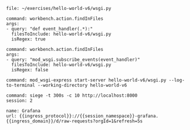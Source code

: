 ```editor:open-file
file: ~/exercises/hello-world-v6/wsgi.py
```

```editor:execute-command
command: workbench.action.findInFiles
args:
- query: "def event_handler(.*):"
  filesToInclude: hello-world-v6/wsgi.py
  isRegex: true
```

```editor:execute-command
command: workbench.action.findInFiles
args:
- query: "mod_wsgi.subscribe_events(event_handler)"
  filesToInclude: hello-world-v6/wsgi.py
  isRegex: false
```

```terminal:execute
command: mod_wsgi-express start-server hello-world-v6/wsgi.py --log-to-terminal --working-directory hello-world-v6
```

```terminal:execute
command: siege -t 300s -c 10 http://localhost:8000
session: 2
```

```dashboard:reload-dashboard
name: Grafana
url: {{ingress_protocol}}://{{session_namespace}}-grafana.{{ingress_domain}}/d/raw-requests?orgId=1&refresh=5s
```

```terminal:interrupt-all
```
